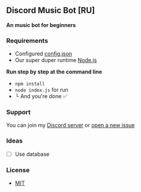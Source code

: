 ## Discord Music Bot [RU]

**An music bot for beginners**

### Requirements

- Configured [config.json](https://github.com/jadnast/discord-music-bot/config.json)
- Our super duper runtime [Node.js](https://nodejs.org) 

**Run step by step at the command line**
- `npm install`
- `node index.js` for run
- └ And you're done ✅

### Support
You can join my [Discord server](https://discord.gg/RwWpAqBWRA) or [open a new issue](https://github.com/jadnast/discord-music-bot/issues)

### Ideas
- [ ] Use database

### License
- [MIT](https://github.com/jadnast/discord-music-bot/blob/master/LICENSE)
